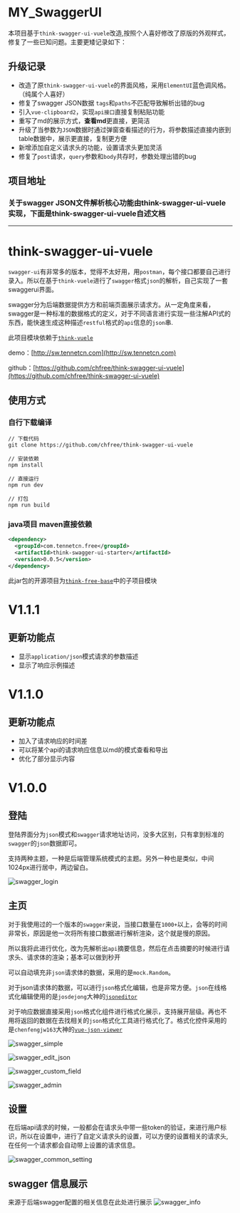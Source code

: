 <!--
 * @Author       : mingyong.g
 * @Date         : 2020-09-24 18:52:48
 * @LastEditors  : mingyong.g
 * @LastEditTime : 2020-09-28 14:35:38
 * @Description  : 
 * @FilePath     : \think-swagger-ui-vuele-master\README.md
-->
# MY_SwaggerUI

本项目基于`think-swagger-ui-vuele`改造,按照个人喜好修改了原版的外观样式，修复了一些已知问题。主要更矮记录如下：

## 升级记录
- 改造了原`think-swagger-ui-vuele`的界面风格，采用`ElementUI`蓝色调风格。（纯属个人喜好）
- 修复了swagger JSON数据 `tags`和`paths`不匹配导致解析出错的bug
- 引入`vue-clipboard2`，实现`api接口`直接复制粘贴功能
- 重写了md的展示方式，**查看md**更直接，更简洁
- 升级了当参数为`JSON`数据时通过弹窗查看描述的行为，将参数描述直接内嵌到table数据中，展示更直接，复制更方便
- 新增添加自定义请求头的功能，设置请求头更加灵活
- 修复了`post`请求，`query`参数和`body`共存时，参数处理出错的bug

## 项目地址


### 关于swagger JSON文件解析核心功能由think-swagger-ui-vuele实现，下面是think-swagger-ui-vuele自述文档

---

# think-swagger-ui-vuele
`swagger-ui`有非常多的版本，觉得不太好用，用`postman`，每个接口都要自己进行录入。所以在基于`think-vuele`进行了`swagger`格式`json`的解析，自己实现了一套swaggerui界面。

swagger分为后端数据提供方方和前端页面展示请求方。从一定角度来看，swagger是一种标准的数据格式的定义，对于不同语言进行实现一些注解API式的东西，能快速生成这种描述`restful`格式的`api`信息的`json`串.

此项目模块依赖于[`think-vuele`](http://vuele.tennetcn.com)

demo：[http://sw.tennetcn.com](http://sw.tennetcn.com)

github：[https://github.com/chfree/think-swagger-ui-vuele](https://github.com/chfree/think-swagger-ui-vuele)

## 使用方式
### 自行下载编译
```shell
// 下载代码
git clone https://github.com/chfree/think-swagger-ui-vuele

// 安装依赖
npm install

// 直接运行
npm run dev

// 打包
npm run build
```

### java项目 maven直接依赖
```xml
<dependency>
  <groupId>com.tennetcn.free</groupId>
  <artifactId>think-swagger-ui-starter</artifactId>
  <version>0.0.5</version>
</dependency>
```
此jar包的开源项目为[`think-free-base`](https://github.com/chfree/think-free-base/tree/master/think-swagger-ui-starter)中的子项目模块

# V1.1.1
## 更新功能点
- 显示`application/json`模式请求的参数描述
- 显示了响应示例描述

# V1.1.0
## 更新功能点
- 加入了请求响应的时间差
- 可以将某个api的请求响应信息以md的模式查看和导出
- 优化了部分显示内容



# V1.0.0

## 登陆
登陆界面分为`json`模式和`swagger`请求地址访问，没多大区别，只有拿到标准的`swagger`的`json`数据即可。

支持两种主题，一种是后端管理系统模式的主题。另外一种也是类似，中间1024px进行居中，两边留白。

![swagger_login](http://bedimage.tennetcn.com/tennetcn.com/project/swagger/swagger_login.png)

## 主页
对于我使用过的一个版本的`swagger`来说，当接口数量在`1000+`以上，会等的时间非常长，原因是他一次将所有接口数据进行解析渲染，这个就是慢的原因。

所以我将此进行优化，改为先解析出`api`摘要信息，然后在点击摘要的时候进行请求头、请求体的渲染；基本可以做到秒开

可以自动填充非`json`请求体的数据，采用的是`mock.Random`。

对于json请求体的数据，可以进行`json`格式化编辑，也是非常方便。`json`在线格式化编辑使用的是`josdejong`大神的[`jsoneditor`](https://github.com/josdejong/jsoneditor)

对于响应数据直接采用`json`格式化组件进行格式化展示，支持展开层级。再也不用将返回的数据在去找相关的`json`格式化工具进行格式化了。格式化控件采用的是`chenfengjw163`大神的[`vue-json-viewer`](https://github.com/chenfengjw163/vue-json-viewer)

![swagger_simple](http://bedimage.tennetcn.com/tennetcn.com/project/swagger/swagger_simple.png)

![swagger_edit_json](http://bedimage.tennetcn.com/tennetcn.com/project/swagger/swagger_edit_json.png)

![swagger_custom_field](http://bedimage.tennetcn.com/tennetcn.com/project/swagger/swagger_custom_field.png)

![swagger_admin](http://bedimage.tennetcn.com/tennetcn.com/project/swagger/swagger_admin.png)

## 设置
在后端api请求的时候，一般都会在请求头中带一些token的验证，来进行用户标识，所以在设置中，进行了自定义请求头的设置，可以方便的设置相关的请求头,在任何一个请求都会自动带上设置的请求信息。

![swagger_common_setting](http://bedimage.tennetcn.com/tennetcn.com/project/swagger/swagger_common_setting.png)

## swagger 信息展示
来源于后端swagger配置的相关信息在此处进行展示
![swagger_info](http://bedimage.tennetcn.com/tennetcn.com/project/swagger/swagger_info.png)
